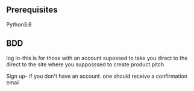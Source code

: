## Prerequisites
Python3.6


## BDD
log in-this is for those with an account
supossed to take you direct to the direct to the site where you supposssed to create product pitch

Sign up- if you don't have an account.
one should receive a confirmation email